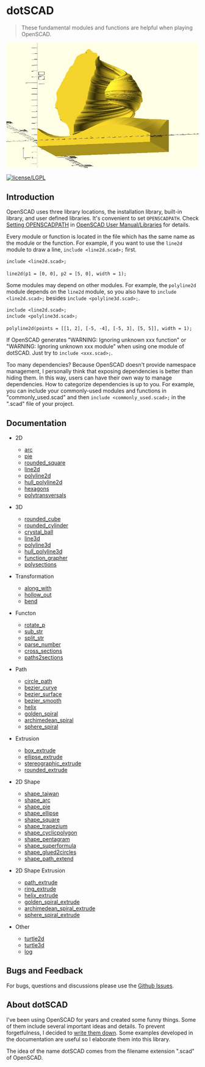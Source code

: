 # dotSCAD

> These fundamental modules and functions are helpful when playing OpenSCAD.

![dotSCAD](GoldenTaiwan.JPG)

[![license/LGPL](https://img.shields.io/badge/license-LGPL-blue.svg)](https://github.com/JustinSDK/lib-openscad/blob/master/LICENSE)

## Introduction

OpenSCAD uses three library locations, the installation library, built-in library, and user defined libraries. It's convenient to set `OPENSCADPATH`. Check [Setting OPENSCADPATH](https://en.wikibooks.org/wiki/OpenSCAD_User_Manual/Libraries#Setting_OPENSCADPATH) in [OpenSCAD User Manual/Libraries](https://en.wikibooks.org/wiki/OpenSCAD_User_Manual/Libraries) for details.

Every module or function is located in the file which has the same name as the module or the function. For example, if you want to use the `line2d` module to draw a line, `include <line2d.scad>;` first. 

	include <line2d.scad>;

	line2d(p1 = [0, 0], p2 = [5, 0], width = 1);

Some modules may depend on other modules. For example, the `polyline2d` module depends on the `line2d` module, so you also have to `include <line2d.scad>;` besides `include <polyline3d.scad>;`. 

	include <line2d.scad>;
	include <polyline3d.scad>;

	polyline2d(points = [[1, 2], [-5, -4], [-5, 3], [5, 5]], width = 1);

If OpenSCAD generates "WARNING: Ignoring unknown xxx function" or "WARNING: Ignoring unknown xxx module" when using one module of dotSCAD. Just try to `include <xxx.scad>;`.

Too many dependencies? Because OpenSCAD doesn't provide namespace management, I personally think that exposing dependencies is better than hiding them. In this way, users can have their own way to manage dependencies. How to categorize dependencies is up to you. For example, you can include your commonly-used modules and functions in "commonly_used.scad" and then `include <commonly_used.scad>;` in the ".scad" file of your project.

## Documentation

- 2D
    - [arc](https://openhome.cc/eGossip/OpenSCAD/lib-arc.html)
	- [pie](https://openhome.cc/eGossip/OpenSCAD/lib-pie.html)
	- [rounded_square](https://openhome.cc/eGossip/OpenSCAD/lib-rounded_square.html)
	- [line2d](https://openhome.cc/eGossip/OpenSCAD/lib-line2d.html)
	- [polyline2d](https://openhome.cc/eGossip/OpenSCAD/lib-polyline2d.html)
	- [hull_polyline2d](https://openhome.cc/eGossip/OpenSCAD/lib-hull_polyline2d.html)
	- [hexagons](https://openhome.cc/eGossip/OpenSCAD/lib-hexagons.html)
	- [polytransversals](https://openhome.cc/eGossip/OpenSCAD/lib-polytransversals.html)

- 3D
	- [rounded_cube](https://openhome.cc/eGossip/OpenSCAD/lib-rounded_cube.html)
    - [rounded_cylinder](https://openhome.cc/eGossip/OpenSCAD/lib-rounded_cylinder.html)
    - [crystal_ball](https://openhome.cc/eGossip/OpenSCAD/lib-crystal_ball.html)
	- [line3d](https://openhome.cc/eGossip/OpenSCAD/lib-line3d.html)
	- [polyline3d](https://openhome.cc/eGossip/OpenSCAD/lib-polyline3d.html)
	- [hull_polyline3d](https://openhome.cc/eGossip/OpenSCAD/lib-hull_polyline3d.html)
	- [function_grapher](https://openhome.cc/eGossip/OpenSCAD/lib-function_grapher.html)
	- [polysections](https://openhome.cc/eGossip/OpenSCAD/lib-polysections.html)
	
- Transformation
    - [along_with](https://openhome.cc/eGossip/OpenSCAD/lib-along_with.html)
	- [hollow_out](https://openhome.cc/eGossip/OpenSCAD/lib-hollow_out.html)
	- [bend](https://openhome.cc/eGossip/OpenSCAD/lib-bend.html)

- Functon
	- [rotate_p](https://openhome.cc/eGossip/OpenSCAD/lib-rotate_p.html)
	- [sub_str](https://openhome.cc/eGossip/OpenSCAD/lib-sub_str.html)
	- [split_str](https://openhome.cc/eGossip/OpenSCAD/lib-split_str.html)
	- [parse_number](https://openhome.cc/eGossip/OpenSCAD/lib-parse_number.html)
	- [cross_sections](https://openhome.cc/eGossip/OpenSCAD/lib-cross_sections.html)
	- [paths2sections](https://openhome.cc/eGossip/OpenSCAD/lib-paths2sections.html)
	
- Path
    - [circle_path](https://openhome.cc/eGossip/OpenSCAD/lib-circle_path.html)
    - [bezier_curve](https://openhome.cc/eGossip/OpenSCAD/lib-bezier_curve.html)
	- [bezier_surface](https://openhome.cc/eGossip/OpenSCAD/lib-bezier_surface.html)
	- [bezier_smooth](https://openhome.cc/eGossip/OpenSCAD/lib-bezier_smooth.html)
    - [helix](https://openhome.cc/eGossip/OpenSCAD/lib-helix.html)
    - [golden_spiral](https://openhome.cc/eGossip/OpenSCAD/lib-golden_spiral.html)
    - [archimedean_spiral](https://openhome.cc/eGossip/OpenSCAD/lib-archimedean_spiral.html)
    - [sphere_spiral](https://openhome.cc/eGossip/OpenSCAD/lib-sphere_spiral.html)

- Extrusion
    - [box_extrude](https://openhome.cc/eGossip/OpenSCAD/lib-box_extrude.html)
	- [ellipse_extrude](https://openhome.cc/eGossip/OpenSCAD/lib-ellipse_extrude.html)
    - [stereographic_extrude](https://openhome.cc/eGossip/OpenSCAD/lib-stereographic_extrude.html)
	- [rounded_extrude](https://openhome.cc/eGossip/OpenSCAD/lib-rounded_extrude.html)

- 2D Shape
    - [shape_taiwan](https://openhome.cc/eGossip/OpenSCAD/lib-shape_taiwan.html)
	- [shape_arc](https://openhome.cc/eGossip/OpenSCAD/lib-shape_arc.html)
	- [shape_pie](https://openhome.cc/eGossip/OpenSCAD/lib-shape_pie.html)
	- [shape_ellipse](https://openhome.cc/eGossip/OpenSCAD/lib-shape_ellipse.html)
    - [shape_square](https://openhome.cc/eGossip/OpenSCAD/lib-shape_square.html)
	- [shape_trapezium](https://openhome.cc/eGossip/OpenSCAD/lib-shape_trapezium.html)
	- [shape_cyclicpolygon](https://openhome.cc/eGossip/OpenSCAD/lib-shape_cyclicpolygon.html)
    - [shape_pentagram](https://openhome.cc/eGossip/OpenSCAD/lib-shape_pentagram.html)	
	- [shape_superformula](https://openhome.cc/eGossip/OpenSCAD/lib-shape_superformula.html)
	- [shape_glued2circles](https://openhome.cc/eGossip/OpenSCAD/lib-shape_glued2circles.html)
	- [shape_path_extend](https://openhome.cc/eGossip/OpenSCAD/lib-shape_path_extend.html)		

- 2D Shape Extrusion
	- [path_extrude](https://openhome.cc/eGossip/OpenSCAD/lib-path_extrude.html)
	- [ring_extrude](https://openhome.cc/eGossip/OpenSCAD/lib-ring_extrude.html)
	- [helix_extrude](https://openhome.cc/eGossip/OpenSCAD/lib-helix_extrude.html)
	- [golden_spiral_extrude](https://openhome.cc/eGossip/OpenSCAD/lib-golden_spiral_extrude.html)
	- [archimedean_spiral_extrude](https://openhome.cc/eGossip/OpenSCAD/lib-archimedean_spiral_extrude.html)
	- [sphere_spiral_extrude](https://openhome.cc/eGossip/OpenSCAD/lib-sphere_spiral_extrude.html)

- Other
    - [turtle2d](https://openhome.cc/eGossip/OpenSCAD/lib-turtle2d.html)
    - [turtle3d](https://openhome.cc/eGossip/OpenSCAD/lib-turtle3d.html)
	- [log](https://openhome.cc/eGossip/OpenSCAD/lib-log.html)

## Bugs and Feedback

For bugs, questions and discussions please use the [Github Issues](https://github.com/JustinSDK/dotSCAD/issues).

## About dotSCAD

I've been using OpenSCAD for years and created some funny things. Some of them include several important ideas and details. To prevent forgetfulness, I decided to [write them down](https://openhome.cc/eGossip/OpenSCAD/). Some examples developed in the documentation are useful so I elaborate them into this library.

The idea of the name dotSCAD comes from the filename extension ".scad" of OpenSCAD. 